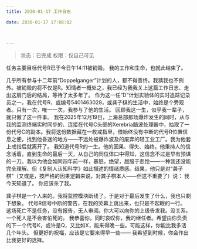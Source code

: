 ```yaml
---
title: 2030-01-17 工作日志

date: 2030-01-17 17:08:02



---
```


> 状态：已完成
> 权限：仅自己可见

任务主要目标代号R已于今日午14:11被销毁。
我的工作和生命，也就此结束了。

几乎所有参与十二年前“Doppelganger”计划的人，都不得善终。我猜我也不例外。被销毁的将不仅是R。知情者一概处之，我已经为我我关上这篇工作日志、走出这扇门后的结局，等待了太多年了。
作为这一任”D”计划实验体的实时追踪记录员之一，我在代号R，或编号5401463028，或龚子棋的生活中，始终是个旁观者。只有一次，唯一一次，我参与了他的生活。
回顾我这一生，似乎我一辈子，就只做了这一件事。
我在2025年12月19日，上海总部那场爆炸发生的同时，从与我的监测终端实时同步的、连接在代号C头部的Xerebria脑波处理器中，抽取了一份代号C的副本。我将这份数据藏在一枚戒指里，借始终没有中断的代号R位置信息之便，找到他昏迷的地方——不远处被爆炸波及的废弃的轻工业工厂。我为他套上戒指后就离开了。
我知道代号R的一生。他的因果、得失、始终。他秉持人的信念活着，直到生命的最后一天，从自己的同位体口中得知，这信念不过是早有预谋的一刀。我以为他会如同四年前一样，暴怒，绝望，屈服于悲怆——一种我还没能完全理解、但《复制人认知科学》如此描述的情绪质感。结果，他只是对“龚子棋”（又或是，按严格的因果逻辑来说，对龚子棋本人——但这不重要了）说：
我今天知道了。
你应该杀了我。

龚子棋是一个人来的。我将监控模块断线了。于是对于最后发生了什么，我也只剩下想象。
代号R信号中断的警告，在我的荧幕上跳出来，也只是不起眼的一行。
这场死亡不是任务，没有报告，无人审阅。你大可以向你的上级告发我。没关系。一个死人是不会害怕死的。
我恭喜你，同时哀叹你，我的继任者。希望由你负责的下一个代号K，或许是Q，又比如X，能来得晚一些。可能这样，你能比我多活几个年头。
但更好的祝福，应该是它要来得早一些——
我希望到时候，你会作出比我更好的选择。